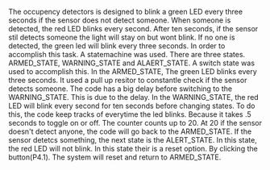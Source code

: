 The occupency detectors is designed to blink a green LED every three seconds if the sensor does not detect someone. When someone is detected, the red LED blinks every second. After ten seconds, if the sensor stil detects someone the light will stay on but wont blink. If no one is detected, the green led will blink every three seconds. In order to accomplish this task. A statemachine was used. There are three states. ARMED_STATE, WARNING_STATE and ALAERT_STATE. A switch state was used to accomplish this. In the ARMED_STATE, The green LED blinks every three seconds. It used a pull up resitor to constantle check if the sensor detects someone. The code has a big delay before switching to the WARNING_STATE. This is due to the delay. In the WARNING_STATE, the red LED will blink every second for ten seconds before changing states. To do this, the code keep tracks of everytime the led blinks. Because it takes .5 seconds to toggle on or off. The counter counts up to 20. At 20 if the sensor doesn't detect anyone, the code will go back to the ARMED_STATE. If the sensor detetcs something, the next state is the ALERT_STATE. In this state, the red LED will not blink. In this state their is a reset option. By clicking the button(P4.1). The system will reset and return to ARMED_STATE.
